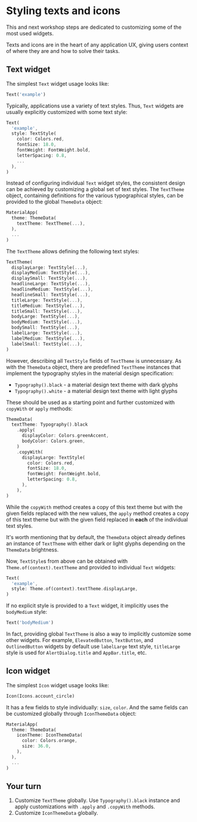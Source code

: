 # Styling texts and icons

This and next workshop steps are dedicated to customizing some of the most used widgets.

Texts and icons are in the heart of any application UX, giving users context of where they are and how to solve their tasks. 

## Text widget

The simplest `Text` widget usage looks like:

```dart
Text('example')
```

Typically, applications use a variety of text styles. Thus, `Text` widgets are usually explicitly customized with some text style: 

```dart
Text(
  'example',
  style: TextStyle(
    color: Colors.red,
    fontSize: 18.0,
    fontWeight: FontWeight.bold,
    letterSpacing: 0.8,
    ...
  ),
)
```

Instead of configuring individual `Text` widget styles, the consistent design can be achieved by customizing a global set of text styles. The `TextTheme` object, containing definitions for the various typographical styles, can be provided to the global `ThemeData` object:

```dart
MaterialApp(
  theme: ThemeData(
    textTheme: TextTheme(...),
  ),
  ...
)
```

The `TextTheme` allows defining the following text styles:

```dart
TextTheme(
  displayLarge: TextStyle(...),
  displayMedium: TextStyle(...),
  displaySmall: TextStyle(...),
  headlineLarge: TextStyle(...),
  headlineMedium: TextStyle(...),
  headlineSmall: TextStyle(...),
  titleLarge: TextStyle(...),
  titleMedium: TextStyle(...),
  titleSmall: TextStyle(...),
  bodyLarge: TextStyle(...),
  bodyMedium: TextStyle(...),
  bodySmall: TextStyle(...),
  labelLarge: TextStyle(...),
  labelMedium: TextStyle(...),
  labelSmall: TextStyle(...),
)
```

However, describing all `TextStyle` fields of `TextTheme` is unnecessary. As with the `ThemeData` object, there are predefined `TextTheme` instances that implement the typography styles in the material design specification:

* `Typography().black` - a material design text theme with dark glyphs 
* `Typography().white` - a material design text theme with light glyphs

These should be used as a starting point and further customized with `copyWith` or `apply` methods:

```dart
ThemeData(
  textTheme: Typography().black
    .apply(
      displayColor: Colors.greenAccent,
      bodyColor: Colors.green,
    )
    .copyWith(
      displayLarge: TextStyle(
        color: Colors.red,
        fontSize: 18.0,
        fontWeight: FontWeight.bold,
        letterSpacing: 0.8,
      ),
    ),
)
```

While the `copyWith` method creates a copy of this text theme but with the given fields replaced with the new values, the `apply` method creates a copy of this text theme but with the given field replaced in **each** of the individual text styles.

It's worth mentioning that by default, the `ThemeData` object already defines an instance of `TextTheme` with either dark or light glyphs depending on the `ThemeData` brightness.

Now, `TextStyle`s from above can be obtained with `Theme.of(context).textTheme` and provided to individual `Text` widgets:

```dart
Text(
  'example',
  style: Theme.of(context).textTheme.displayLarge,
)
```

If no explicit style is provided to a `Text` widget, it implicitly uses the `bodyMedium` style:

```dart
Text('bodyMedium')
```

In fact, providing global `TextTheme` is also a way to implicitly customize some other widgets. For example, `ElevatedButton`, `TextButton`, and `OutlinedButton` widgets by default use `labelLarge` text style, `titleLarge` style is used for `AlertDialog.title` and `AppBar.title`, etc.

## Icon widget

The simplest `Icon` widget usage looks like:

```dart
Icon(Icons.account_circle)
```

It has a few fields to style individually: `size`, `color`. And the same fields can be customized globally through `IconThemeData` object:

```dart
MaterialApp(
  theme: ThemeData(
    iconTheme: IconThemeData(
      color: Colors.orange,
      size: 36.0,
    ),
  ),
  ...
)
```

## Your turn

1. Customize `TextTheme` globally. Use `Typography().black` instance and apply customizations with `.apply` and `.copyWith` methods.
2. Customize `IconThemeData` globally.
